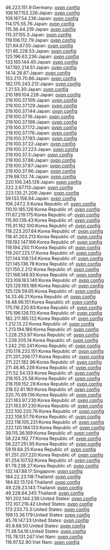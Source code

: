 46.223.151.9:Germany: [ovpn config](vpn/46_223_151_9.ovpn)  
106.167.153.226:Japan: [ovpn config](vpn/106_167_153_226.ovpn)  
106.167.54.236:Japan: [ovpn config](vpn/106_167_54_236.ovpn)  
114.175.55.76:Japan: [ovpn config](vpn/114_175_55_76.ovpn)  
115.36.44.219:Japan: [ovpn config](vpn/115_36_44_219.ovpn)  
115.37.155.3:Japan: [ovpn config](vpn/115_37_155_3.ovpn)  
119.106.112.79:Japan: [ovpn config](vpn/119_106_112_79.ovpn)  
121.84.67.55:Japan: [ovpn config](vpn/121_84_67_55.ovpn)  
121.85.228.53:Japan: [ovpn config](vpn/121_85_228_53.ovpn)  
125.196.63.236:Japan: [ovpn config](vpn/125_196_63_236.ovpn)  
133.165.144.45:Japan: [ovpn config](vpn/133_165_144_45.ovpn)  
147.192.214.51:Japan: [ovpn config](vpn/147_192_214_51.ovpn)  
14.14.26.87:Japan: [ovpn config](vpn/14_14_26_87.ovpn)  
153.213.70.86:Japan: [ovpn config](vpn/153_213_70_86.ovpn)  
182.170.243.212:Japan: [ovpn config](vpn/182_170_243_212.ovpn)  
1.21.53.30:Japan: [ovpn config](vpn/1_21_53_30.ovpn)  
210.189.104.228:Japan: [ovpn config](vpn/210_189_104_228.ovpn)  
219.100.37.109:Japan: [ovpn config](vpn/219_100_37_109.ovpn)  
219.100.37.129:Japan: [ovpn config](vpn/219_100_37_129.ovpn)  
219.100.37.144:Japan: [ovpn config](vpn/219_100_37_144.ovpn)  
219.100.37.16:Japan: [ovpn config](vpn/219_100_37_16.ovpn)  
219.100.37.169:Japan: [ovpn config](vpn/219_100_37_169.ovpn)  
219.100.37.172:Japan: [ovpn config](vpn/219_100_37_172.ovpn)  
219.100.37.176:Japan: [ovpn config](vpn/219_100_37_176.ovpn)  
219.100.37.193:Japan: [ovpn config](vpn/219_100_37_193.ovpn)  
219.100.37.22:Japan: [ovpn config](vpn/219_100_37_22.ovpn)  
219.100.37.223:Japan: [ovpn config](vpn/219_100_37_223.ovpn)  
219.100.37.3:Japan: [ovpn config](vpn/219_100_37_3.ovpn)  
219.100.37.86:Japan: [ovpn config](vpn/219_100_37_86.ovpn)  
219.100.37.87:Japan: [ovpn config](vpn/219_100_37_87.ovpn)  
219.100.37.96:Japan: [ovpn config](vpn/219_100_37_96.ovpn)  
219.98.132.74:Japan: [ovpn config](vpn/219_98_132_74.ovpn)  
220.106.245.126:Japan: [ovpn config](vpn/220_106_245_126.ovpn)  
222.2.67.113:Japan: [ovpn config](vpn/222_2_67_113.ovpn)  
223.135.21.209:Japan: [ovpn config](vpn/223_135_21_209.ovpn)  
59.133.158.94:Japan: [ovpn config](vpn/59_133_158_94.ovpn)  
106.247.2.5:Korea Republic of: [ovpn config](vpn/106_247_2_5.ovpn)  
110.10.185.126:Korea Republic of: [ovpn config](vpn/110_10_185_126.ovpn)  
111.67.219.175:Korea Republic of: [ovpn config](vpn/111_67_219_175.ovpn)  
115.90.139.43:Korea Republic of: [ovpn config](vpn/115_90_139_43.ovpn)  
115.91.162.100:Korea Republic of: [ovpn config](vpn/115_91_162_100.ovpn)  
118.223.207.64:Korea Republic of: [ovpn config](vpn/118_223_207_64.ovpn)  
118.41.203.213:Korea Republic of: [ovpn config](vpn/118_41_203_213.ovpn)  
119.192.147.166:Korea Republic of: [ovpn config](vpn/119_192_147_166.ovpn)  
119.194.250.11:Korea Republic of: [ovpn config](vpn/119_194_250_11.ovpn)  
119.207.225.17:Korea Republic of: [ovpn config](vpn/119_207_225_17.ovpn)  
121.144.108.134:Korea Republic of: [ovpn config](vpn/121_144_108_134.ovpn)  
121.145.136.78:Korea Republic of: [ovpn config](vpn/121_145_136_78.ovpn)  
121.150.2.212:Korea Republic of: [ovpn config](vpn/121_150_2_212.ovpn)  
121.166.149.93:Korea Republic of: [ovpn config](vpn/121_166_149_93.ovpn)  
123.108.163.140:Korea Republic of: [ovpn config](vpn/123_108_163_140.ovpn)  
125.129.193.186:Korea Republic of: [ovpn config](vpn/125_129_193_186.ovpn)  
125.129.59.65:Korea Republic of: [ovpn config](vpn/125_129_59_65.ovpn)  
14.33.46.21:Korea Republic of: [ovpn config](vpn/14_33_46_21.ovpn)  
14.48.96.151:Korea Republic of: [ovpn config](vpn/14_48_96_151.ovpn)  
175.116.220.83:Korea Republic of: [ovpn config](vpn/175_116_220_83.ovpn)  
175.196.126.113:Korea Republic of: [ovpn config](vpn/175_196_126_113.ovpn)  
182.211.185.132:Korea Republic of: [ovpn config](vpn/182_211_185_132.ovpn)  
1.212.13.22:Korea Republic of: [ovpn config](vpn/1_212_13_22.ovpn)  
1.213.194.186:Korea Republic of: [ovpn config](vpn/1_213_194_186.ovpn)  
1.228.253.97:Korea Republic of: [ovpn config](vpn/1_228_253_97.ovpn)  
1.239.205.14:Korea Republic of: [ovpn config](vpn/1_239_205_14.ovpn)  
1.242.210.241:Korea Republic of: [ovpn config](vpn/1_242_210_241.ovpn)  
210.178.233.151:Korea Republic of: [ovpn config](vpn/210_178_233_151.ovpn)  
211.201.206.177:Korea Republic of: [ovpn config](vpn/211_201_206_177.ovpn)  
211.221.182.96:Korea Republic of: [ovpn config](vpn/211_221_182_96.ovpn)  
211.46.85.239:Korea Republic of: [ovpn config](vpn/211_46_85_239.ovpn)  
211.52.54.133:Korea Republic of: [ovpn config](vpn/211_52_54_133.ovpn)  
218.155.25.58:Korea Republic of: [ovpn config](vpn/218_155_25_58.ovpn)  
218.159.152.28:Korea Republic of: [ovpn config](vpn/218_159_152_28.ovpn)  
218.52.61.160:Korea Republic of: [ovpn config](vpn/218_52_61_160.ovpn)  
220.70.89.136:Korea Republic of: [ovpn config](vpn/220_70_89_136.ovpn)  
221.163.97.230:Korea Republic of: [ovpn config](vpn/221_163_97_230.ovpn)  
221.163.97.230:Korea Republic of: [ovpn config](vpn/221_163_97_230.ovpn)  
222.100.220.76:Korea Republic of: [ovpn config](vpn/222_100_220_76.ovpn)  
222.108.57.79:Korea Republic of: [ovpn config](vpn/222_108_57_79.ovpn)  
222.118.105.231:Korea Republic of: [ovpn config](vpn/222_118_105_231.ovpn)  
222.120.184.133:Korea Republic of: [ovpn config](vpn/222_120_184_133.ovpn)  
39.115.36.169:Korea Republic of: [ovpn config](vpn/39_115_36_169.ovpn)  
58.224.192.77:Korea Republic of: [ovpn config](vpn/58_224_192_77.ovpn)  
58.227.251.95:Korea Republic of: [ovpn config](vpn/58_227_251_95.ovpn)  
59.19.64.25:Korea Republic of: [ovpn config](vpn/59_19_64_25.ovpn)  
61.251.207.220:Korea Republic of: [ovpn config](vpn/61_251_207_220.ovpn)  
61.254.107.52:Korea Republic of: [ovpn config](vpn/61_254_107_52.ovpn)  
61.79.238.27:Korea Republic of: [ovpn config](vpn/61_79_238_27.ovpn)  
132.147.88.17:Singapore: [ovpn config](vpn/132_147_88_17.ovpn)  
184.22.23.118:Thailand: [ovpn config](vpn/184_22_23_118.ovpn)  
184.82.13.124:Thailand: [ovpn config](vpn/184_82_13_124.ovpn)  
49.228.23.143:Thailand: [ovpn config](vpn/49_228_23_143.ovpn)  
49.228.64.245:Thailand: [ovpn config](vpn/49_228_64_245.ovpn)  
161.202.144.236:United States: [ovpn config](vpn/161_202_144_236.ovpn)  
172.107.219.42:United States: [ovpn config](vpn/172_107_219_42.ovpn)  
173.233.73.3:United States: [ovpn config](vpn/173_233_73_3.ovpn)  
198.13.36.179:United States: [ovpn config](vpn/198_13_36_179.ovpn)  
45.76.147.33:United States: [ovpn config](vpn/45_76_147_33.ovpn)  
45.8.68.50:United States: [ovpn config](vpn/45_8_68_50.ovpn)  
71.38.54.16:United States: [ovpn config](vpn/71_38_54_16.ovpn)  
115.78.131.247:Viet Nam: [ovpn config](vpn/115_78_131_247.ovpn)  
116.97.52.90:Viet Nam: [ovpn config](vpn/116_97_52_90.ovpn)  
